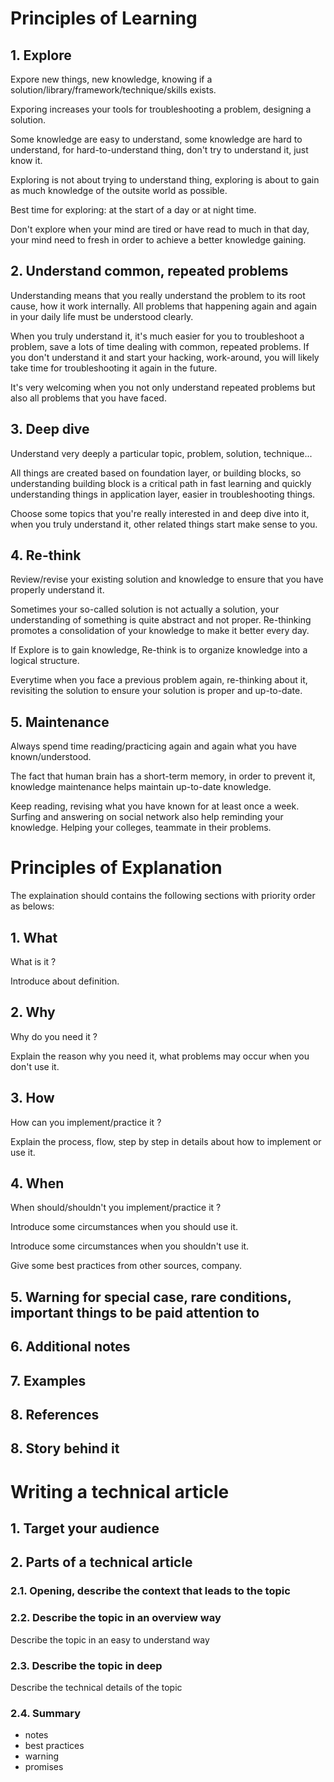 # Principles of Learning 

## 1. Explore

Expore new things, new knowledge, knowing if a solution/library/framework/technique/skills exists.

Exporing increases your tools for troubleshooting a problem, designing a solution.

Some knowledge are easy to understand, some knowledge are hard to understand, for hard-to-understand thing, don't try to understand it, just know it. 

Exploring is not about trying to understand thing, exploring is about to gain as much knowledge of the outsite world as possible.

Best time for exploring: at the start of a day or at night time. 

Don't explore when your mind are tired or have read to much in that day, your mind need to fresh in order to achieve a better knowledge gaining.

## 2. Understand common, repeated problems

Understanding means that you really understand the problem to its root cause, how it work internally. All problems that happening again and again in your daily life must be understood clearly.

When you truly understand it, it's much easier for you to troubleshoot a problem, save a lots of time dealing with common, repeated problems. If you don't understand it and start your hacking, work-around, you will likely take time for troubleshooting it again in the future.

It's very welcoming when you not only understand repeated problems but also all problems that you have faced.

## 3. Deep dive

Understand very deeply a particular topic, problem, solution, technique...

All things are created based on foundation layer, or building blocks, so understanding building block is a critical path in fast learning and quickly understanding things in application layer, easier in troubleshooting things.

Choose some topics that you're really interested in and deep dive into it, when you truly understand it, other related things start make sense to you.

## 4. Re-think

Review/revise your existing solution and knowledge to ensure that you have properly understand it.

Sometimes your so-called solution is not actually a solution, your understanding of something is quite abstract and not proper. Re-thinking promotes a consolidation of your knowledge to make it better every day.

If Explore is to gain knowledge, Re-think is to organize knowledge into a logical structure.

Everytime when you face a previous problem again, re-thinking about it, revisiting the solution to ensure your solution is proper and up-to-date.

## 5. Maintenance

Always spend time reading/practicing again and again what you have known/understood.

The fact that human brain has a short-term memory, in order to prevent it, knowledge maintenance helps maintain up-to-date knowledge.

Keep reading, revising what you have known for at least once a week. 
Surfing and answering on social network also help reminding your knowledge. 
Helping your colleges, teammate in their problems.

# Principles of Explanation

The explaination should contains the following sections with priority order as belows:

## 1. What

What is it ?

Introduce about definition.

## 2. Why

Why do you need it ?

Explain the reason why you need it, what problems may occur when you don't use it.

## 3. How

How can you implement/practice it ?

Explain the process, flow, step by step in details about how to implement or use it.

## 4. When

When should/shouldn't you implement/practice it ?

Introduce some circumstances when you should use it.

Introduce some circumstances when you shouldn't use it.

Give some best practices from other sources, company.

## 5. Warning for special case, rare conditions, important things to be paid attention to 

## 6. Additional notes

## 7. Examples

## 8. References

## 8. Story behind it

# Writing a technical article

## 1. Target your audience

## 2. Parts of a technical article
### 2.1. Opening, describe the context that leads to the topic
### 2.2. Describe the topic in an overview way

Describe the topic in an easy to understand way 

### 2.3. Describe the topic in deep

Describe the technical details of the topic 

### 2.4. Summary

- notes
- best practices
- warning
- promises


